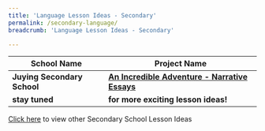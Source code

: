 ```yaml
---
title: 'Language Lesson Ideas - Secondary'
permalink: /secondary-language/
breadcrumb: 'Language Lesson Ideas - Secondary'

---
```



| School Name | Project Name |
|--|--|
| **Juying Secondary School** | **[An Incredible Adventure - Narrative Essays](/juying-secondary-an-incredible-adventure-narrative-essays/)** |
| **stay tuned** | **for more exciting lesson ideas!** |

[Click here](/in-schools/digital-maker/lesson-ideas-secondary/) to view other Secondary School Lesson Ideas
